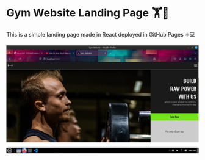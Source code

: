 # Gym Website Landing Page 🏋💪

This is a simple landing page made in React deployed in GitHub Pages ⚛💻

![Gym Website Landing Page](/src/assets/preview.png)